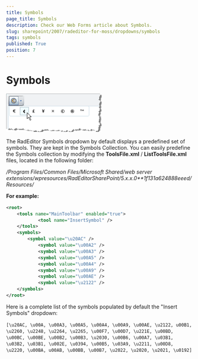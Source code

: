 ```yaml
---
title: Symbols
page_title: Symbols
description: Check our Web Forms article about Symbols.
slug: sharepoint/2007/radeditor-for-moss/dropdowns/symbols
tags: symbols
published: True
position: 7
---
```


# Symbols

![](images/DropDowns013.png)

The RadEditor Symbols dropdown by default displays a predefined set of symbols. They are kept in the Symbols Collection. You can easily predefine the Symbols collection by modifying the **ToolsFile.xml** / **ListToolsFile.xml** files, located in the following folder:

*/Program Files/Common Files/Microsoft Shared/web server extensions/wpresources/RadEditorSharePoint/5.x.x.0**1f131a624888eeed/Resources/*

**For example:**

````XML
<root>
	<tools name="MainToolbar" enabled="true">
			<tool name="InsertSymbol" />
	</tools>
	<symbols>
		<symbol value="\u20AC" />
			<symbol value="\u00A2" />
			<symbol value="\u00A3" />    
			<symbol value="\u00A5" />    
			<symbol value="\u00A4" />    
			<symbol value="\u00A9" />    
			<symbol value="\u00AE" />    
			<symbol value="\u2122" />  
	</symbols>
</root>
````



Here is a complete list of the symbols populated by default the "Insert Symbols" dropdown:

`[\u20AC, \u00A, \u00A3, \u00A5, \u00A4, \u00A9, \u00AE, \u2122, u00B1, \u2260, \u2248, \u2264, \u2265, \u00F7, \u00D7, \u221E, \u00BD, \u00BC, \u00BE, \u00B2, \u00B3, \u2030, \u00B6, \u00A7, \u03B1, \u03B2, \u03B1, \u002E, \u0394, \u00B5, \u03A9, \u2211, \u00D8, \u2220, \u00BA, u00AB, \u00BB, \u00B7, \u2022, \u2020, \u2021, \u0192]`
